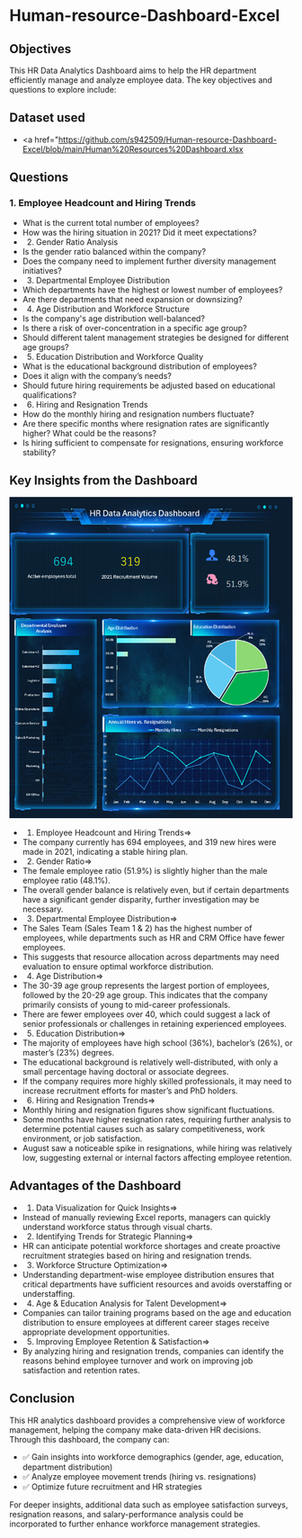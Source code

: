 # Human-resource-Dashboard-Excel
## Objectives 
This HR Data Analytics Dashboard aims to help the HR department efficiently manage and analyze employee data. The key objectives and questions to explore include:
## Dataset used
- <a href="https://github.com/s942509/Human-resource-Dashboard-Excel/blob/main/Human%20Resources%20Dashboard.xlsx</a>
## Questions
### 1. Employee Headcount and Hiring Trends
- What is the current total number of employees?
- How was the hiring situation in 2021? Did it meet expectations?
- 2. Gender Ratio Analysis
- Is the gender ratio balanced within the company?
- Does the company need to implement further diversity management initiatives?
- 3. Departmental Employee Distribution
- Which departments have the highest or lowest number of employees?
- Are there departments that need expansion or downsizing?
- 4. Age Distribution and Workforce Structure
- Is the company's age distribution well-balanced?
- Is there a risk of over-concentration in a specific age group?
- Should different talent management strategies be designed for different age groups?
- 5. Education Distribution and Workforce Quality
- What is the educational background distribution of employees?
- Does it align with the company’s needs?
- Should future hiring requirements be adjusted based on educational qualifications?
- 6. Hiring and Resignation Trends
- How do the monthly hiring and resignation numbers fluctuate?
- Are there specific months where resignation rates are significantly higher? What could be the reasons?
- Is hiring sufficient to compensate for resignations, ensuring workforce stability?
## Key Insights from the Dashboard
![Dashboard.png](https://github.com/s942509/Human-resource-Dashboard-Excel/blob/main/HR%20%20Dashboard.png)
- 1. Employee Headcount and Hiring Trends=>
- The company currently has 694 employees, and 319 new hires were made in 2021, indicating a stable hiring plan.
- 2. Gender Ratio=>
- The female employee ratio (51.9%) is slightly higher than the male employee ratio (48.1%).
- The overall gender balance is relatively even, but if certain departments have a significant gender disparity, further investigation may be necessary.
- 3. Departmental Employee Distribution=>
- The Sales Team (Sales Team 1 & 2) has the highest number of employees, while departments such as HR and CRM Office have fewer employees.
- This suggests that resource allocation across departments may need evaluation to ensure optimal workforce distribution.
- 4. Age Distribution=>
- The 30-39 age group represents the largest portion of employees, followed by the 20-29 age group. This indicates that the company primarily consists of young to mid-career professionals.
- There are fewer employees over 40, which could suggest a lack of senior professionals or challenges in retaining experienced employees.
- 5. Education Distribution=>
- The majority of employees have high school (36%), bachelor’s (26%), or master’s (23%) degrees.
- The educational background is relatively well-distributed, with only a small percentage having doctoral or associate degrees.
- If the company requires more highly skilled professionals, it may need to increase recruitment efforts for master’s and PhD holders.
- 6. Hiring and Resignation Trends=>
- Monthly hiring and resignation figures show significant fluctuations.
- Some months have higher resignation rates, requiring further analysis to determine potential causes such as salary competitiveness, work environment, or job satisfaction.
- August saw a noticeable spike in resignations, while hiring was relatively low, suggesting external or internal factors affecting employee retention.
## Advantages of the Dashboard
- 1. Data Visualization for Quick Insights=>
- Instead of manually reviewing Excel reports, managers can quickly understand workforce status through visual charts.
- 2. Identifying Trends for Strategic Planning=>
- HR can anticipate potential workforce shortages and create proactive recruitment strategies based on hiring and resignation trends.
- 3. Workforce Structure Optimization=>
- Understanding department-wise employee distribution ensures that critical departments have sufficient resources and avoids overstaffing or understaffing.
- 4. Age & Education Analysis for Talent Development=>
- Companies can tailor training programs based on the age and education distribution to ensure employees at different career stages receive appropriate development opportunities.
- 5. Improving Employee Retention & Satisfaction=>
- By analyzing hiring and resignation trends, companies can identify the reasons behind employee turnover and work on improving job satisfaction and retention rates.
## Conclusion
This HR analytics dashboard provides a comprehensive view of workforce management, helping the company make data-driven HR decisions. Through this dashboard, the company can:
- ✅ Gain insights into workforce demographics (gender, age, education, department distribution)
- ✅ Analyze employee movement trends (hiring vs. resignations)
- ✅ Optimize future recruitment and HR strategies

For deeper insights, additional data such as employee satisfaction surveys, resignation reasons, and salary-performance analysis could be incorporated to further enhance workforce management strategies.


